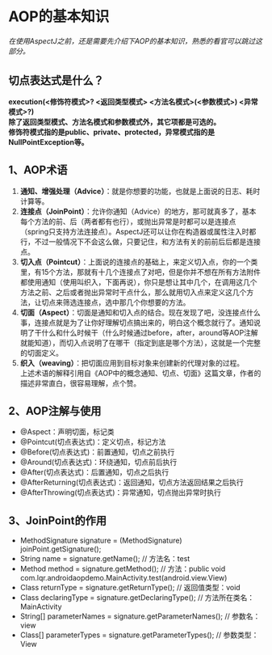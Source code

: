 # AOP的基本知识
###### 在使用AspectJ之前，还是需要先介绍下AOP的基本知识，熟悉的看官可以跳过这部分。

## 切点表达式是什么？
**execution(<修饰符模式>? <返回类型模式> <方法名模式>(<参数模式>) <异常模式>?)** </br>
**除了返回类型模式、方法名模式和参数模式外，其它项都是可选的。** </br>
**修饰符模式指的是public、private、protected，异常模式指的是NullPointException等。** </br>

## 1、AOP术语
1. **通知、增强处理（Advice）**：就是你想要的功能，也就是上面说的日志、耗时计算等。
2. **连接点（JoinPoint）**：允许你通知（Advice）的地方，那可就真多了，基本每个方法的前、后（两者都有也行），或抛出异常是时都可以是连接点（spring只支持方法连接点）。AspectJ还可以让你在构造器或属性注入时都行，不过一般情况下不会这么做，只要记住，和方法有关的前前后后都是连接点。
3. **切入点（Pointcut）**：上面说的连接点的基础上，来定义切入点，你的一个类里，有15个方法，那就有十几个连接点了对吧，但是你并不想在所有方法附件都使用通知（使用叫织入，下面再说），你只是想让其中几个，在调用这几个方法之前、之后或者抛出异常时干点什么，那么就用切入点来定义这几个方法，让切点来筛选连接点，选中那几个你想要的方法。
4. **切面（Aspect）**：切面是通知和切入点的结合。现在发现了吧，没连接点什么事，连接点就是为了让你好理解切点搞出来的，明白这个概念就行了。通知说明了干什么和什么时候干（什么时候通过before，after，around等AOP注解就能知道），而切入点说明了在哪干（指定到底是哪个方法），这就是一个完整的切面定义。
5. **织入（weaving）**：把切面应用到目标对象来创建新的代理对象的过程。</br>
   上述术语的解释引用自《AOP中的概念通知、切点、切面》这篇文章，作者的描述非常直白，很容易理解，点个赞。

## 2、AOP注解与使用
+ @Aspect：声明切面，标记类
+ @Pointcut(切点表达式)：定义切点，标记方法
+ @Before(切点表达式)：前置通知，切点之前执行
+ @Around(切点表达式)：环绕通知，切点前后执行
+ @After(切点表达式)：后置通知，切点之后执行
+ @AfterReturning(切点表达式)：返回通知，切点方法返回结果之后执行
+ @AfterThrowing(切点表达式)：异常通知，切点抛出异常时执行

## 3、JoinPoint的作用
+ MethodSignature signature = (MethodSignature) joinPoint.getSignature();
+ String name = signature.getName(); // 方法名：test
+ Method method = signature.getMethod(); // 方法：public void com.lqr.androidaopdemo.MainActivity.test(android.view.View)
+ Class returnType = signature.getReturnType(); // 返回值类型：void
+ Class declaringType = signature.getDeclaringType(); // 方法所在类名：MainActivity
+ String[] parameterNames = signature.getParameterNames(); // 参数名：view
+ Class[] parameterTypes = signature.getParameterTypes(); // 参数类型：View